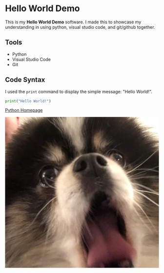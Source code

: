 # Hello World Demo

This is my **Hello World Demo** software. I made this to showcase my understanding in using python, visual studio code, and git/github together.

## Tools


* Python
* Visual Studio Code
* Git

## Code Syntax

I used the `print` command to display the simple message: "Hello World!".

```python
print("Hello World!")
```

[Python Homepage](python.org)

![dog](image0.jpeg)